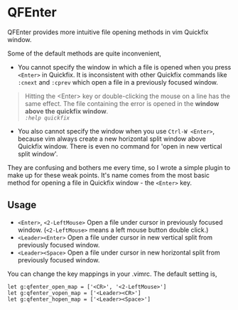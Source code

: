 # QFEnter

QFEnter provides more intuitive file opening methods in vim Quickfix window.

Some of the default methods are quite inconvenient,

- You cannot specify the window in which a file is opened when you press `<Enter>` in Quickfix.
It is inconsistent with other Quickfix commands like `:cnext` and `:cprev` which open a file in a previously focused window.
> Hitting the \<Enter\> key or double-clicking the mouse on a line has the same effect. The
file containing the error is opened in the **window above the quickfix window**.  
*`:help quickfix`*

- You also cannot specify the window when you use `Ctrl-W <Enter>`, 
because vim always create a new horizontal split window above Quickfix window.
There is even no command for 'open in new vertical split window'.

They are confusing and bothers me every time, so I wrote a simple plugin to make up for these weak points.
It's name comes from the most basic method for opening a file in Quickfix window - the `<Enter>` key.

## Usage

- `<Enter>`, `<2-LeftMouse>` Open a file under cursor in previously focused window. (`<2-LeftMouse>` means a left mouse button double click.)
- `<Leader><Enter>` Open a file under cursor in new vertical split from previously focused window.
- `<Leader><Space>` Open a file under cursor in new horizontal split from previously focused window.

You can change the key mappings in your .vimrc.
The default setting is, 
```
let g:qfenter_open_map = ['<CR>', '<2-LeftMouse>']
let g:qfenter_vopen_map = ['<Leader><CR>']
let g:qfenter_hopen_map = ['<Leader><Space>']
```
